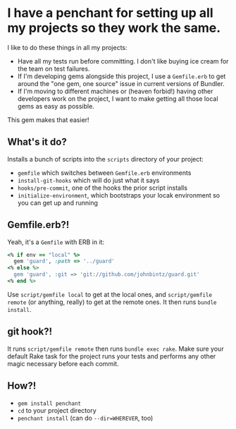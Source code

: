 # I have a penchant for setting up all my projects so they work the same.

I like to do these things in all my projects:

* Have all my tests run before committing. I don't like buying ice cream for the team on test failures.
* If I'm developing gems alongside this project, I use a `Gemfile.erb` to get around the "one gem, one source" issue in
  current versions of Bundler.
* If I'm moving to different machines or (heaven forbid!) having other developers work on the project, I want to make
  getting all those local gems as easy as possible.

This gem makes that easier!

## What's it do?

Installs a bunch of scripts into the `scripts` directory of your project:

* `gemfile` which switches between `Gemfile.erb` environments
* `install-git-hooks` which will do just what it says
* `hooks/pre-commit`, one of the hooks the prior script installs
* `initialize-environment`, which bootstraps your locak environment so you can get up and running

## Gemfile.erb?!

Yeah, it's a `Gemfile` with ERB in it:

``` ruby
<% if env == "local" %>
  gem 'guard', :path => '../guard'
<% else %>
  gem 'guard', :git => 'git://github.com/johnbintz/guard.git'
<% end %>
```

Use `script/gemfile local` to get at the local ones, and `script/gemfile remote` (or anything, really) to get at the remote ones.
It then runs `bundle install`.

## git hook?!

It runs `script/gemfile remote` then runs `bundle exec rake`. Make sure your default Rake task for the project runs your
tests and performs any other magic necessary before each commit.

## How?!

* `gem install penchant`
* `cd` to your project directory
* `penchant install` (can do `--dir=WHEREVER`, too)

